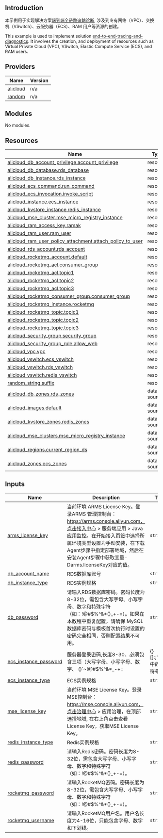 ## Introduction

<!-- DOCS_DESCRIPTION_CN -->
本示例用于实现解决方案[端到端全链路追踪诊断](https://www.aliyun.com/solution/tech-solution/end-to-end-tracing-and-diagnostics),  涉及到专有网络（VPC）、交换机（VSwitch）、云服务器（ECS）、RAM 用户等资源的创建。
<!-- DOCS_DESCRIPTION_CN -->

<!-- DOCS_DESCRIPTION_EN -->
This example is used to implement solution [end-to-end-tracing-and-diagnostics](https://www.aliyun.com/solution/tech-solution/end-to-end-tracing-and-diagnostics). It involves the creation, and deployment of resources such as Virtual Private Cloud (VPC), VSwitch, Elastic Compute Service (ECS), and RAM users.
<!-- DOCS_DESCRIPTION_EN -->

<!-- BEGIN_TF_DOCS -->
## Providers

| Name | Version |
|------|---------|
| <a name="provider_alicloud"></a> [alicloud](#provider\_alicloud) | n/a |
| <a name="provider_random"></a> [random](#provider\_random) | n/a |

## Modules

No modules.

## Resources

| Name | Type |
|------|------|
| [alicloud_db_account_privilege.account_privilege](https://registry.terraform.io/providers/hashicorp/alicloud/latest/docs/resources/db_account_privilege) | resource |
| [alicloud_db_database.rds_database](https://registry.terraform.io/providers/hashicorp/alicloud/latest/docs/resources/db_database) | resource |
| [alicloud_db_instance.rds_instance](https://registry.terraform.io/providers/hashicorp/alicloud/latest/docs/resources/db_instance) | resource |
| [alicloud_ecs_command.run_command](https://registry.terraform.io/providers/hashicorp/alicloud/latest/docs/resources/ecs_command) | resource |
| [alicloud_ecs_invocation.invoke_script](https://registry.terraform.io/providers/hashicorp/alicloud/latest/docs/resources/ecs_invocation) | resource |
| [alicloud_instance.ecs_instance](https://registry.terraform.io/providers/hashicorp/alicloud/latest/docs/resources/instance) | resource |
| [alicloud_kvstore_instance.redis_instance](https://registry.terraform.io/providers/hashicorp/alicloud/latest/docs/resources/kvstore_instance) | resource |
| [alicloud_mse_cluster.mse_micro_registry_instance](https://registry.terraform.io/providers/hashicorp/alicloud/latest/docs/resources/mse_cluster) | resource |
| [alicloud_ram_access_key.ramak](https://registry.terraform.io/providers/hashicorp/alicloud/latest/docs/resources/ram_access_key) | resource |
| [alicloud_ram_user.ram_user](https://registry.terraform.io/providers/hashicorp/alicloud/latest/docs/resources/ram_user) | resource |
| [alicloud_ram_user_policy_attachment.attach_policy_to_user](https://registry.terraform.io/providers/hashicorp/alicloud/latest/docs/resources/ram_user_policy_attachment) | resource |
| [alicloud_rds_account.rds_account](https://registry.terraform.io/providers/hashicorp/alicloud/latest/docs/resources/rds_account) | resource |
| [alicloud_rocketmq_account.default](https://registry.terraform.io/providers/hashicorp/alicloud/latest/docs/resources/rocketmq_account) | resource |
| [alicloud_rocketmq_acl.consumer_group](https://registry.terraform.io/providers/hashicorp/alicloud/latest/docs/resources/rocketmq_acl) | resource |
| [alicloud_rocketmq_acl.topic1](https://registry.terraform.io/providers/hashicorp/alicloud/latest/docs/resources/rocketmq_acl) | resource |
| [alicloud_rocketmq_acl.topic2](https://registry.terraform.io/providers/hashicorp/alicloud/latest/docs/resources/rocketmq_acl) | resource |
| [alicloud_rocketmq_acl.topic3](https://registry.terraform.io/providers/hashicorp/alicloud/latest/docs/resources/rocketmq_acl) | resource |
| [alicloud_rocketmq_consumer_group.consumer_group](https://registry.terraform.io/providers/hashicorp/alicloud/latest/docs/resources/rocketmq_consumer_group) | resource |
| [alicloud_rocketmq_instance.rocketmq](https://registry.terraform.io/providers/hashicorp/alicloud/latest/docs/resources/rocketmq_instance) | resource |
| [alicloud_rocketmq_topic.topic1](https://registry.terraform.io/providers/hashicorp/alicloud/latest/docs/resources/rocketmq_topic) | resource |
| [alicloud_rocketmq_topic.topic2](https://registry.terraform.io/providers/hashicorp/alicloud/latest/docs/resources/rocketmq_topic) | resource |
| [alicloud_rocketmq_topic.topic3](https://registry.terraform.io/providers/hashicorp/alicloud/latest/docs/resources/rocketmq_topic) | resource |
| [alicloud_security_group.security_group](https://registry.terraform.io/providers/hashicorp/alicloud/latest/docs/resources/security_group) | resource |
| [alicloud_security_group_rule.allow_web](https://registry.terraform.io/providers/hashicorp/alicloud/latest/docs/resources/security_group_rule) | resource |
| [alicloud_vpc.vpc](https://registry.terraform.io/providers/hashicorp/alicloud/latest/docs/resources/vpc) | resource |
| [alicloud_vswitch.ecs_vswitch](https://registry.terraform.io/providers/hashicorp/alicloud/latest/docs/resources/vswitch) | resource |
| [alicloud_vswitch.rds_vswitch](https://registry.terraform.io/providers/hashicorp/alicloud/latest/docs/resources/vswitch) | resource |
| [alicloud_vswitch.redis_vswitch](https://registry.terraform.io/providers/hashicorp/alicloud/latest/docs/resources/vswitch) | resource |
| [random_string.suffix](https://registry.terraform.io/providers/hashicorp/random/latest/docs/resources/string) | resource |
| [alicloud_db_zones.rds_zones](https://registry.terraform.io/providers/hashicorp/alicloud/latest/docs/data-sources/db_zones) | data source |
| [alicloud_images.default](https://registry.terraform.io/providers/hashicorp/alicloud/latest/docs/data-sources/images) | data source |
| [alicloud_kvstore_zones.redis_zones](https://registry.terraform.io/providers/hashicorp/alicloud/latest/docs/data-sources/kvstore_zones) | data source |
| [alicloud_mse_clusters.mse_micro_registry_instance](https://registry.terraform.io/providers/hashicorp/alicloud/latest/docs/data-sources/mse_clusters) | data source |
| [alicloud_regions.current_region_ds](https://registry.terraform.io/providers/hashicorp/alicloud/latest/docs/data-sources/regions) | data source |
| [alicloud_zones.ecs_zones](https://registry.terraform.io/providers/hashicorp/alicloud/latest/docs/data-sources/zones) | data source |

## Inputs

| Name | Description | Type | Default | Required |
|------|-------------|------|---------|:--------:|
| <a name="input_arms_license_key"></a> [arms\_license\_key](#input\_arms\_license\_key) | 当前环境 ARMS License Key。登录ARMS 管理控制台：https://arms.console.aliyun.com，点击接入中心 > 服务端应用 > Java 应用监控。在开始接入页签中选择所属环境类型设置为手动安装，在下载Agent步骤中指定部署地域，然后在安装Agent步骤中获取变量-Darms.licenseKey对应的值。 | `string` | n/a | yes |
| <a name="input_db_account_name"></a> [db\_account\_name](#input\_db\_account\_name) | RDS数据库账号 | `string` | `"db_normal_account"` | no |
| <a name="input_db_instance_type"></a> [db\_instance\_type](#input\_db\_instance\_type) | RDS实例规格 | `string` | `"mysql.n2.medium.1"` | no |
| <a name="input_db_password"></a> [db\_password](#input\_db\_password) | 请输入RDS数据库密码。密码长度为8-32位，需包含大写字母、小写字母、数字和特殊字符（如：!@#$%^&*()\_+-=）。如果在本教程中重复配置，请确保 MySQL 数据库密码与模板首次执行时设置的密码完全相同，否则配置结果不可用。 | `string` | n/a | yes |
| <a name="input_ecs_instance_password"></a> [ecs\_instance\_password](#input\_ecs\_instance\_password) | 服务器登录密码,长度8-30，必须包含三项（大写字母、小写字母、数字、 ()`~!@#$%^&*_-+=|{}[]:;'<>,.?/ 中的特殊符号）` | `string` | n/a | yes |
| <a name="input_ecs_instance_type"></a> [ecs\_instance\_type](#input\_ecs\_instance\_type) | ECS实例规格 | `string` | `"ecs.t6-c1m2.large"` | no |
| <a name="input_mse_license_key"></a> [mse\_license\_key](#input\_mse\_license\_key) | 当前环境 MSE License Key。登录MSE控制台：https://mse.console.aliyun.com，点击治理中心 > 应用治理，在顶部选择地域, 在右上角点击查看License Key，获取MSE License Key。 | `string` | n/a | yes |
| <a name="input_redis_instance_type"></a> [redis\_instance\_type](#input\_redis\_instance\_type) | Redis实例规格 | `string` | `"redis.shard.small.2.ce"` | no |
| <a name="input_redis_password"></a> [redis\_password](#input\_redis\_password) | 请输入Redis密码。密码长度为8-32位，需包含大写字母、小写字母、数字和特殊字符（如：!@#$%^&*()\_+-=）。 | `string` | n/a | yes |
| <a name="input_rocketmq_password"></a> [rocketmq\_password](#input\_rocketmq\_password) | 请输入RocketMQ密码。密码长度为8-32位，需包含大写字母、小写字母、数字和特殊字符（如：!@#$%^&*()\_+-=）。 | `string` | n/a | yes |
| <a name="input_rocketmq_username"></a> [rocketmq\_username](#input\_rocketmq\_username) | 请输入RocketMQ用户名。用户名长度为4-16位，只能包含字母、数字和下划线。 | `string` | `"rmquser"` | no |
<!-- END_TF_DOCS -->